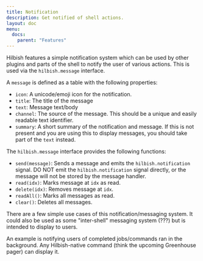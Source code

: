 ```yaml
---
title: Notification
description: Get notified of shell actions.
layout: doc
menu: 
  docs:
    parent: "Features"
---
```


Hilbish features a simple notification system which can be
used by other plugins and parts of the shell to notify the user
of various actions. This is used via the `hilbish.message` interface.

A `message` is defined as a table with the following properties:
- `icon`: A unicode/emoji icon for the notification.
- `title`: The title of the message
- `text`: Message text/body
- `channel`: The source of the message. This should be a
unique and easily readable text identifier.
- `summary`: A short summary of the notification and message.
If this is not present and you are using this to display messages,
you should take part of the `text` instead.

The `hilbish.message` interface provides the following functions:
- `send(message)`: Sends a message and emits the `hilbish.notification`
signal. DO NOT emit the `hilbish.notification` signal directly, or
the message will not be stored by the message handler.
- `read(idx)`: Marks message at `idx` as read.
- `delete(idx)`: Removes message at `idx`.
- `readAll()`: Marks all messages as read.
- `clear()`: Deletes all messages.

There are a few simple use cases of this notification/messaging system.
It could also be used as some "inter-shell" messaging system (???) but
is intended to display to users.

An example is notifying users of completed jobs/commands ran in the background.
Any Hilbish-native command (think the upcoming Greenhouse pager) can display
it.
